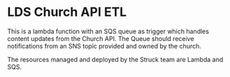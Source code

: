 # LDS Church API ETL

This is a lambda function with an SQS queue as trigger which handles content updates from the Church API. The Queue should receive notifications from an SNS topic provided and owned by the church.

The resources managed and deployed by the Struck team are Lambda and SQS.
